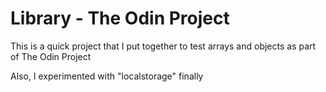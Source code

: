 # Library - The Odin Project

This is a quick project that I put together to test arrays and objects as part of The Odin Project

Also, I experimented with "localstorage" finally